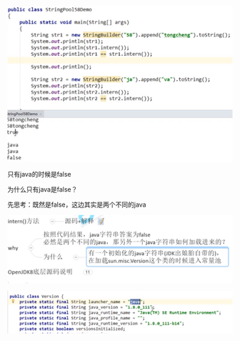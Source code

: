 <img src="String常量池.assets/image-20210321092224469.png" alt="image-20210321092224469" style="zoom:50%;" />

只有java的时候是false

为什么只有java是false？

先思考：既然是false，这边其实是两个不同的java

![image-20210321092458213](String常量池.assets/image-20210321092458213.png)

![image-20210321092721507](String常量池.assets/image-20210321092721507.png)









